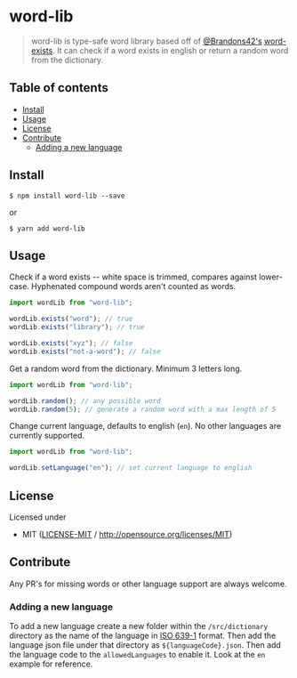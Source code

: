 # word-lib <!-- omit in toc -->

> word-lib is type-safe word library based off of [@Brandons42's](https://github.com/Brandons42) [word-exists](https://github.com/Brandons42/word-exists). It can check if a word exists in english or return a random word from the dictionary.

## Table of contents <!-- omit in toc -->

- [Install](#install)
- [Usage](#usage)
- [License](#license)
- [Contribute](#contribute)
  - [Adding a new language](#adding-a-new-language)

## Install

```console
$ npm install word-lib --save
```

or

```console
$ yarn add word-lib
```

## Usage

Check if a word exists -- white space is trimmed, compares against lower-case. Hyphenated compound words aren't counted as words.

```ts
import wordLib from "word-lib";

wordLib.exists("word"); // true
wordLib.exists("library"); // true

wordLib.exists("xyz"); // false
wordLib.exists("not-a-word"); // false
```

Get a random word from the dictionary. Minimum 3 letters long.

```ts
import wordLib from "word-lib";

wordLib.random(); // any possible word
wordLib.random(5); // generate a random word with a max length of 5
```

Change current language, defaults to english (`en`). No other languages are currently supported.

```ts
import wordLib from "word-lib";

wordLib.setLanguage("en"); // set current language to english
```

## License

Licensed under

- MIT ([LICENSE-MIT](LICENSE-MIT) / <http://opensource.org/licenses/MIT>)

## Contribute

Any PR's for missing words or other language support are always welcome.

### Adding a new language

To add a new language create a new folder within the `/src/dictionary` directory as the name of the language in [ISO 639-1](https://www.loc.gov/standards/iso639-2/php/code_list.php) format. Then add the language json file under that directory as `${languageCode}.json`. Then add the language code to the `allowedLanguages` to enable it. Look at the `en` example for reference.
